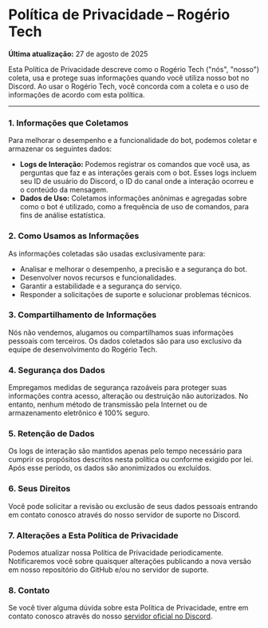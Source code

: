# Política de Privacidade – Rogério Tech

**Última atualização:** 27 de agosto de 2025

Esta Política de Privacidade descreve como o Rogério Tech ("nós", "nosso") coleta, usa e protege suas informações quando você utiliza nosso bot no Discord. Ao usar o Rogério Tech, você concorda com a coleta e o uso de informações de acordo com esta política.

---

### 1. Informações que Coletamos

Para melhorar o desempenho e a funcionalidade do bot, podemos coletar e armazenar os seguintes dados:

- **Logs de Interação:** Podemos registrar os comandos que você usa, as perguntas que faz e as interações gerais com o bot. Esses logs incluem seu ID de usuário do Discord, o ID do canal onde a interação ocorreu e o conteúdo da mensagem.
- **Dados de Uso:** Coletamos informações anônimas e agregadas sobre como o bot é utilizado, como a frequência de uso de comandos, para fins de análise estatística.

### 2. Como Usamos as Informações

As informações coletadas são usadas exclusivamente para:

- Analisar e melhorar o desempenho, a precisão e a segurança do bot.
- Desenvolver novos recursos e funcionalidades.
- Garantir a estabilidade e a segurança do serviço.
- Responder a solicitações de suporte e solucionar problemas técnicos.

### 3. Compartilhamento de Informações

Nós não vendemos, alugamos ou compartilhamos suas informações pessoais com terceiros. Os dados coletados são para uso exclusivo da equipe de desenvolvimento do Rogério Tech.

### 4. Segurança dos Dados

Empregamos medidas de segurança razoáveis para proteger suas informações contra acesso, alteração ou destruição não autorizados. No entanto, nenhum método de transmissão pela Internet ou de armazenamento eletrônico é 100% seguro.

### 5. Retenção de Dados

Os logs de interação são mantidos apenas pelo tempo necessário para cumprir os propósitos descritos nesta política ou conforme exigido por lei. Após esse período, os dados são anonimizados ou excluídos.

### 6. Seus Direitos

Você pode solicitar a revisão ou exclusão de seus dados pessoais entrando em contato conosco através do nosso servidor de suporte no Discord.

### 7. Alterações a Esta Política de Privacidade

Podemos atualizar nossa Política de Privacidade periodicamente. Notificaremos você sobre quaisquer alterações publicando a nova versão em nosso repositório do GitHub e/ou no servidor de suporte.

### 8. Contato

Se você tiver alguma dúvida sobre esta Política de Privacidade, entre em contato conosco através do nosso [servidor oficial no Discord](https://discord.gg/H77FTb7hwH).